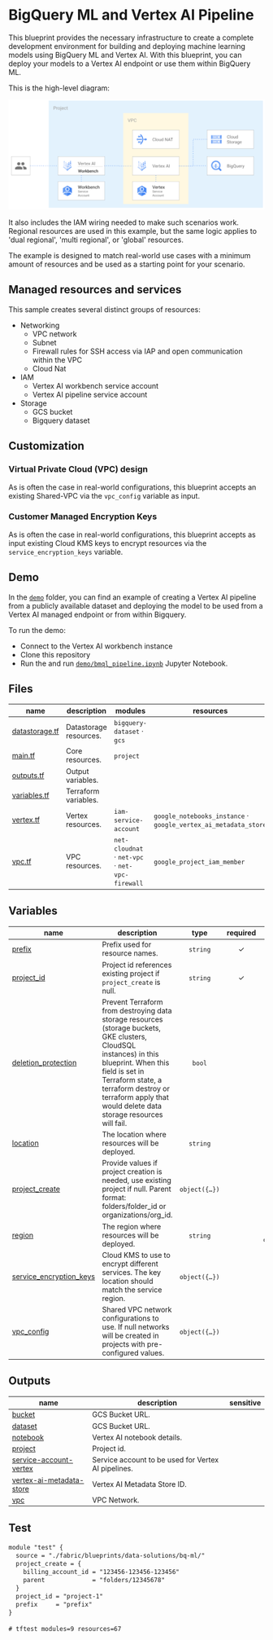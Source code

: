 # BigQuery ML and Vertex AI Pipeline

This blueprint provides the necessary infrastructure to create a complete development environment for building and deploying machine learning models using BigQuery ML and Vertex AI. With this blueprint, you can deploy your models to a Vertex AI endpoint or use them within BigQuery ML.

This is the high-level diagram:

![High-level diagram](diagram.png "High-level diagram")

It also includes the IAM wiring needed to make such scenarios work. Regional resources are used in this example, but the same logic applies to 'dual regional', 'multi regional', or 'global' resources.

The example is designed to match real-world use cases with a minimum amount of resources and be used as a starting point for your scenario.

## Managed resources and services

This sample creates several distinct groups of resources:

- Networking
  - VPC network
  - Subnet
  - Firewall rules for SSH access via IAP and open communication within the VPC
  - Cloud Nat
- IAM
  - Vertex AI workbench service account
  - Vertex AI pipeline service account
- Storage
  - GCS bucket
  - Bigquery dataset

## Customization

### Virtual Private Cloud (VPC) design

As is often the case in real-world configurations, this blueprint accepts an existing Shared-VPC via the `vpc_config` variable as input.

### Customer Managed Encryption Keys

As is often the case in real-world configurations, this blueprint accepts as input existing Cloud KMS keys to encrypt resources via the `service_encryption_keys` variable.

## Demo

In the [`demo`](./demo/) folder, you can find an example of creating a Vertex AI pipeline from a publicly available dataset and deploying the model to be used from a Vertex AI managed endpoint or from within Bigquery.

To run the demo:

- Connect to the Vertex AI workbench instance
- Clone this repository
- Run the and run [`demo/bmql_pipeline.ipynb`](demo/bmql_pipeline.ipynb) Jupyter Notebook.

<!-- TFDOC OPTS files:1 -->
<!-- BEGIN TFDOC -->
## Files

| name | description | modules | resources |
|---|---|---|---|
| [datastorage.tf](./datastorage.tf) | Datastorage resources. | <code>bigquery-dataset</code> · <code>gcs</code> |  |
| [main.tf](./main.tf) | Core resources. | <code>project</code> |  |
| [outputs.tf](./outputs.tf) | Output variables. |  |  |
| [variables.tf](./variables.tf) | Terraform variables. |  |  |
| [vertex.tf](./vertex.tf) | Vertex resources. | <code>iam-service-account</code> | <code>google_notebooks_instance</code> · <code>google_vertex_ai_metadata_store</code> |
| [vpc.tf](./vpc.tf) | VPC resources. | <code>net-cloudnat</code> · <code>net-vpc</code> · <code>net-vpc-firewall</code> | <code>google_project_iam_member</code> |

## Variables

| name | description | type | required | default |
|---|---|:---:|:---:|:---:|
| [prefix](variables.tf#L30) | Prefix used for resource names. | <code>string</code> | ✓ |  |
| [project_id](variables.tf#L48) | Project id references existing project if `project_create` is null. | <code>string</code> | ✓ |  |
| [deletion_protection](variables.tf#L17) | Prevent Terraform from destroying data storage resources (storage buckets, GKE clusters, CloudSQL instances) in this blueprint. When this field is set in Terraform state, a terraform destroy or terraform apply that would delete data storage resources will fail. | <code>bool</code> |  | <code>false</code> |
| [location](variables.tf#L24) | The location where resources will be deployed. | <code>string</code> |  | <code>&#34;US&#34;</code> |
| [project_create](variables.tf#L39) | Provide values if project creation is needed, use existing project if null. Parent format:  folders/folder_id or organizations/org_id. | <code title="object&#40;&#123;&#10;  billing_account_id &#61; string&#10;  parent             &#61; string&#10;&#125;&#41;">object&#40;&#123;&#8230;&#125;&#41;</code> |  | <code>null</code> |
| [region](variables.tf#L53) | The region where resources will be deployed. | <code>string</code> |  | <code>&#34;us-central1&#34;</code> |
| [service_encryption_keys](variables.tf#L59) | Cloud KMS to use to encrypt different services. The key location should match the service region. | <code title="object&#40;&#123;&#10;  aiplatform &#61; optional&#40;string, null&#41;&#10;  bq         &#61; optional&#40;string, null&#41;&#10;  compute    &#61; optional&#40;string, null&#41;&#10;  storage    &#61; optional&#40;string, null&#41;&#10;&#125;&#41;">object&#40;&#123;&#8230;&#125;&#41;</code> |  | <code>null</code> |
| [vpc_config](variables.tf#L70) | Shared VPC network configurations to use. If null networks will be created in projects with pre-configured values. | <code title="object&#40;&#123;&#10;  host_project      &#61; string&#10;  network_self_link &#61; string&#10;  subnet_self_link  &#61; string&#10;&#125;&#41;">object&#40;&#123;&#8230;&#125;&#41;</code> |  | <code>null</code> |

## Outputs

| name | description | sensitive |
|---|---|:---:|
| [bucket](outputs.tf#L17) | GCS Bucket URL. |  |
| [dataset](outputs.tf#L22) | GCS Bucket URL. |  |
| [notebook](outputs.tf#L27) | Vertex AI notebook details. |  |
| [project](outputs.tf#L35) | Project id. |  |
| [service-account-vertex](outputs.tf#L40) | Service account to be used for Vertex AI pipelines. |  |
| [vertex-ai-metadata-store](outputs.tf#L45) | Vertex AI Metadata Store ID. |  |
| [vpc](outputs.tf#L50) | VPC Network. |  |
<!-- END TFDOC -->
## Test

```hcl
module "test" {
  source = "./fabric/blueprints/data-solutions/bq-ml/"
  project_create = {
    billing_account_id = "123456-123456-123456"
    parent             = "folders/12345678"
  }
  project_id = "project-1"
  prefix     = "prefix"
}

# tftest modules=9 resources=67
```
